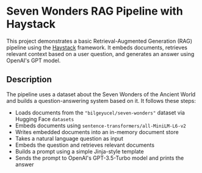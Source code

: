 # Seven Wonders RAG Pipeline with Haystack

This project demonstrates a basic Retrieval-Augmented Generation (RAG) pipeline using the [Haystack](https://haystack.deepset.ai/) framework. It embeds documents, retrieves relevant context based on a user question, and generates an answer using OpenAI's GPT model.

## Description

The pipeline uses a dataset about the Seven Wonders of the Ancient World and builds a question-answering system based on it. It follows these steps:

- Loads documents from the `"bilgeyucel/seven-wonders"` dataset via Hugging Face `datasets`
- Embeds documents using `sentence-transformers/all-MiniLM-L6-v2`
- Writes embedded documents into an in-memory document store
- Takes a natural language question as input
- Embeds the question and retrieves relevant documents
- Builds a prompt using a simple Jinja-style template
- Sends the prompt to OpenAI's GPT-3.5-Turbo model and prints the answer